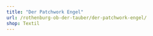 ```yaml
---
title: "Der Patchwork Engel"
url: /rothenburg-ob-der-tauber/der-patchwork-engel/
shop: Textil
---
```

